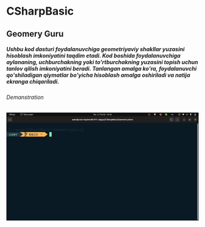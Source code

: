# CSharpBasic

## Geomery Guru
##### Ushbu kod dasturi foydalanuvchiga geometriyaviy shakllar yuzasini hisoblash imkoniyatini taqdim etadi. Kod boshida foydalanuvchiga aylananing, uchburchakning yoki to'rtburchakning yuzasini topish uchun tanlov qilish imkoniyatini beradi. Tanlangan amalga ko'ra, foydalanuvchi qo'shiladigan qiymatlar bo'yicha hisoblash amalga oshiriladi va natija ekranga chiqariladi.

###### Demanstration
![alt text](GeometryGuru/demanstration.gif)